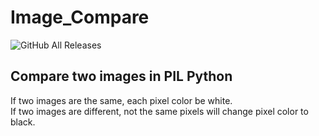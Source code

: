 # Image_Compare
![GitHub All Releases](https://img.shields.io/github/downloads/leeyaowen/Image_Compare/total?color=green)  
## Compare two images in PIL Python  
If two images are the same, each pixel color be white.  
If two images are different, not the same pixels will change pixel color to black.
